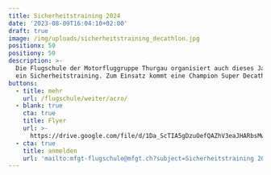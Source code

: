 ```yaml
---
title: Sicherheitstraining 2024
date: '2023-08-09T16:04:10+02:00'
draft: true
image: /img/uploads/sicherheitstraining_decathlon.jpg
positionx: 50
positiony: 50
description: >-
  Die Flugschule der Motorfluggruppe Thurgau organisiert auch dieses Jahr wieder
  ein Sicherheitstraining. Zum Einsatz kommt eine Champion Super Decathlon.
buttons:
  - title: mehr
    url: /flugschule/weiter/acro/
  - blank: true
    cta: true
    title: Flyer
    url: >-
      https://drive.google.com/file/d/1Da_ScTIA5gDzuOefQAZhV3eaJHARbsMw/view?usp=sharing
  - cta: true
    title: anmelden
    url: 'mailto:mfgt-flugschule@mfgt.ch?subject=Sicherheitstraining 2024'
---
```



